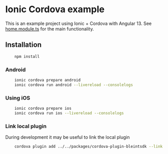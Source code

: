# Ionic Cordova example

This is an example project using Ionic + Cordova with Angular 13.
See [home.module.ts](src/app/home/home.module.ts) for the main functionality.

## Installation

```bash
    npm install
```

### Android

```bash
    ionic cordova prepare android
    ionic cordova run android --livereload --consolelogs
```

### Using iOS

```bash
    ionic cordova prepare ios
    ionic cordova run ios --livereload --consolelogs
```

### Link local plugin

During development it may be useful to link the local plugin

```bash
    cordova plugin add ../../packages/cordova-plugin-bleintsdk --link
```
